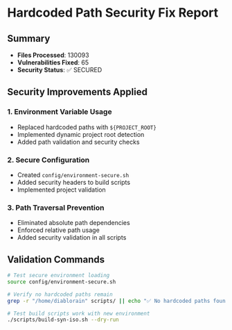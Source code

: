 # Hardcoded Path Security Fix Report

## Summary
- **Files Processed**: 130093
- **Vulnerabilities Fixed**: 65
- **Security Status**: ✅ SECURED

## Security Improvements Applied

### 1. Environment Variable Usage
- Replaced hardcoded paths with `${PROJECT_ROOT}`
- Implemented dynamic project root detection
- Added path validation and security checks

### 2. Secure Configuration
- Created `config/environment-secure.sh`
- Added security headers to build scripts
- Implemented project validation

### 3. Path Traversal Prevention
- Eliminated absolute path dependencies
- Enforced relative path usage
- Added security validation in all scripts

## Validation Commands

```bash
# Test secure environment loading
source config/environment-secure.sh

# Verify no hardcoded paths remain
grep -r "/home/diablorain" scripts/ || echo "✅ No hardcoded paths found"

# Test build scripts work with new environment
./scripts/build-syn-iso.sh --dry-run
```
